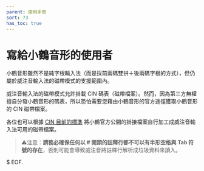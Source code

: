 ```yaml
---
parent: 使用手冊
sort: 73
has_toc: true
---
```

# 寫給小鶴音形的使用者

小鶴音形雖然不是純字根輸入法（而是採前兩碼雙拼＋後兩碼字根的方式），但仍屬於威注音輸入法的磁帶模式的支援範圍內。

威注音輸入法的磁帶模式允許掛載 CIN 碼表（磁帶檔案）。然而，因為第三方無權擅自分發小鶴音形的碼表，所以恐怕需要您藉由小鶴音形的官方途徑獲取小鶴音形的 CIN 磁帶檔案。

各位也可以根據 [CIN 目前的標準](../CIN_EVOLUTION.md) 將小鶴官方公開的掛接檔案自行加工成威注音輸入法可用的磁帶檔案。

> ⚠️注意：**請務必確保任何以 # 開頭的註釋行都不可以有半形空格與 Tab 符號的存在**，否則可能會導致威注音將註釋行解析成垃圾資料來讀入。

$ EOF.
